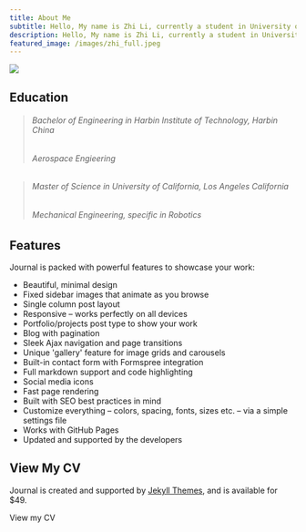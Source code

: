 ```yaml
---
title: About Me
subtitle: Hello, My name is Zhi Li, currently a student in University of California, Los Angeles.
description: Hello, My name is Zhi Li, currently a student in University of California, Los Angeles.
featured_image: /images/zhi_full.jpeg
---
```


![](/images/About/Zhi2.jpeg)

## Education
> ###### Bachelor of Engineering in Harbin Institute of Technology, Harbin China
> ###### Aerospace Engieering 

> ###### Master of Science in University of California, Los Angeles California
> ###### Mechanical Engineering, specific in Robotics

## Features

Journal is packed with powerful features to showcase your work:

* Beautiful, minimal design
* Fixed sidebar images that animate as you browse
* Single column post layout
* Responsive – works perfectly on all devices
* Portfolio/projects post type to show your work
* Blog with pagination
* Sleek Ajax navigation and page transitions
* Unique 'gallery' feature for image grids and carousels
* Built-in contact form with Formspree integration
* Full markdown support and code highlighting
* Social media icons
* Fast page rendering
* Built with SEO best practices in mind
* Customize everything – colors, spacing, fonts, sizes etc. – via a simple settings file
* Works with GitHub Pages
* Updated and supported by the developers

## View My CV

Journal is created and supported by [Jekyll Themes](https://jekyllthemes.io), and is available for $49.

<a ref="/CV for Li Zhi.pdf" class="button button--large">View my CV</a>
